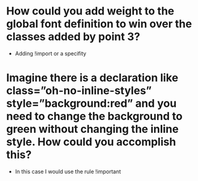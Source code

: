 # How could you add weight to the global font definition to win over the classes added by point 3?

- Adding !import or a specifity

# Imagine there is a declaration like class=”oh-no-inline-styles” style=”background:red” and you need to change the background to green without changing the inline style. How could you accomplish this?

- In this case I would use the rule !important